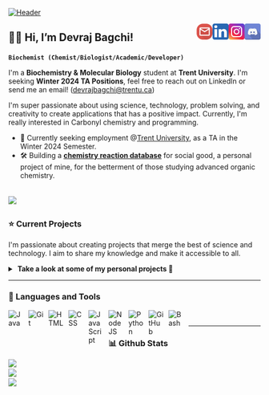 [![Header](header3.gif "Header")](https://chemlord.github.io/devthechemistt/)

<a href="https://discord.com/users/sauceboss4684">
  <img align="right" alt="Devraj's discord" width="32px" src="https://raw.githubusercontent.com/chemlord/chemlord/main/disc.svg" />
</a>
<a href="https://www.instagram.com/devraj.bagchi/">
  <img align="right" alt="Devraj's Instagram" width="32px" src="https://raw.githubusercontent.com/chemlord/chemlord/main/ig2.svg" />
</a>
<a href="https://www.linkedin.com/in/devbagchi/">
  <img align="right" alt="Devraj's LinkedIn" width="32px" src="https://raw.githubusercontent.com/chemlord/chemlord/main/linked.svg" />
</a>
<a href="mailto: devrajbagchi@trentu.ca">
  <img align="right" alt="Devraj's Email" width="32px" src="https://raw.githubusercontent.com/chemlord/chemlord/main/email.svg" />
</a>

## 👨‍🔬 Hi, I’m Devraj Bagchi! 

**`Biochemist (Chemist/Biologist/Academic/Developer)`**

I'm a **Biochemistry & Molecular Biology** student at **Trent University**. I'm seeking **Winter 2024 TA Positions**, feel free to reach out on LinkedIn or send me an email! (devrajbagchi@trentu.ca)

I'm super passionate about using science, technology, problem solving, and creativity to create applications that has a positive impact. Currently, I'm really interested in Carbonyl chemistry and programming.
- 👔 Currently seeking employment @<ins>Trent University</ins>, as a TA in the Winter 2024 Semester.
- 🛠  Building a [**chemistry reaction database**](https://chemlord.github.io/reactionrepo) for social good, a personal project of mine, for the betterment of those studying advanced organic chemistry.

[![](https://visitcount.itsvg.in/api?id=chemlord&icon=0&color=1)](https://visitcount.itsvg.in)
---

### ⭐ Current Projects

I'm passionate about creating projects that merge the best of science and technology. I aim to share my knowledge and make it accessible to all. 

<details>
  <summary><b> &nbsp;Take a look at some of my personal projects 👀</b> </summary>

  <br />
  <p>
    <a href="https://chemlord.github.io/reactionrepo">
      <img align="center" src="https://github-readme-stats-git-masterrstaa-rickstaa.vercel.app/api/pin/?username=chemlord&repo=reactionrepo&theme=default_repocard"/>
    </a>
    </a>
  </p>
</details>

---

### 🧰 Languages and Tools

<img align="left" alt="Java" width="30px" style="padding-right:10px;" src="https://cdn.jsdelivr.net/gh/devicons/devicon/icons/java/java-original.svg"/>
<img align="left" alt="Git" width="30px" style="padding-right:10px;" src="https://cdn.jsdelivr.net/gh/devicons/devicon/icons/git/git-original.svg" />
<img align="left" alt="HTML" width="30px" style="padding-right:10px;" src="https://cdn.jsdelivr.net/gh/devicons/devicon/icons/html5/html5-plain.svg" />
<img align="left" alt="CSS" width="30px" style="padding-right:10px;" src="https://cdn.jsdelivr.net/gh/devicons/devicon/icons/css3/css3-plain.svg" />
<img align="left" alt="JavaScript" width="30px" style="padding-right:10px;" src="https://cdn.jsdelivr.net/gh/devicons/devicon/icons/javascript/javascript-plain.svg" />
<img align="left" alt="NodeJS" width="30px" style="padding-right:10px;" src="https://cdn.jsdelivr.net/gh/devicons/devicon/icons/nodejs/nodejs-original.svg" />
<img align="left" alt="Python" width="30px" style="padding-right:10px;" src="https://cdn.jsdelivr.net/gh/devicons/devicon/icons/python/python-plain.svg" />
<img align="left" alt="GitHub" width="30px" style="padding-right:10px;" src="https://cdn.jsdelivr.net/gh/devicons/devicon/icons/github/github-original.svg" />
<img align="left" alt="Bash" width="30px" style="padding-right:10px;" src="https://cdn.jsdelivr.net/gh/devicons/devicon/icons/bash/bash-original.svg" />

<br />

---

### 📊 Github Stats 

![](https://github-readme-stats.vercel.app/api?username=chemlord&theme=dark&hide_border=false&include_all_commits=true&count_private=false)<br/>
![](https://github-readme-streak-stats.herokuapp.com/?user=chemlord&theme=dark&hide_border=false)<br/>
![](https://github-readme-stats.vercel.app/api/top-langs/?username=chemlord&theme=dark&hide_border=false&include_all_commits=true&count_private=false&layout=compact)
